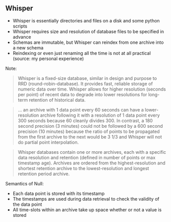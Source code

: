 ## Whisper

- Whisper is essentially directories and files on a disk and some python scripts
- Whisper requires size and resolution of database files to be specified in advance
- Schemas are immutable, but Whisper can reindex from one archive into a new schema
- Reindexing or even just renaming all the time is not at all practical (source: my personal experience)

Note:
> Whisper is a fixed-size database, similar in design and purpose to RRD (round-robin-database). It provides fast, reliable storage of numeric data over time. Whisper allows for higher resolution (seconds per point) of recent data to degrade into lower resolutions for long-term retention of historical data.

> ... an archive with 1 data point every 60 seconds can have a lower-resolution archive following it with a resolution of 1 data point every 300 seconds because 60 cleanly divides 300. In contrast, a 180 second precision (3 minutes) could not be followed by a 600 second precision (10 minutes) because the ratio of points to be propagated from the first archive to the next would be 3 1/3 and Whisper will not do partial point interpolation.

> Whisper databases contain one or more archives, each with a specific data resolution and retention (defined in number of points or max timestamp age). Archives are ordered from the highest-resolution and shortest retention archive to the lowest-resolution and longest retention period archive.

Semantics of Null:
- Each data point is stored with its timestamp
- The timestamps are used during data retrieval to check the validity of the data point
- All time-slots within an archive take up space whether or not a value is stored
